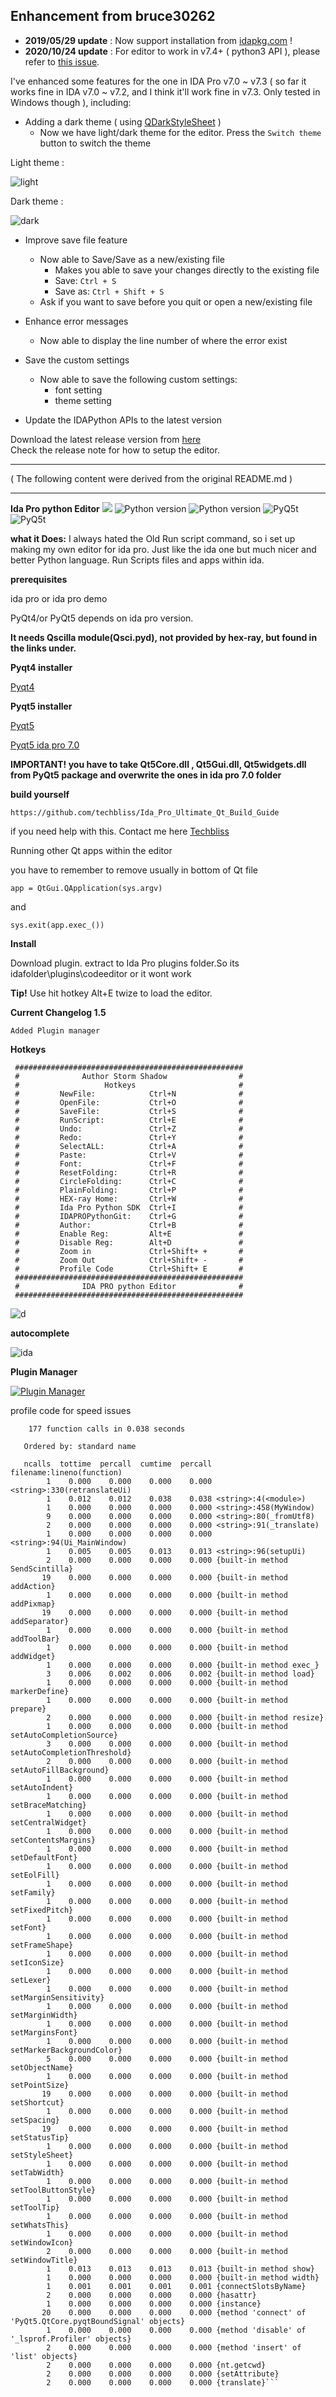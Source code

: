 ## Enhancement from bruce30262

* **2019/05/29 update** : Now support installation from [idapkg.com](https://idapkg.com/p/PythonEditor) !  
* **2020/10/24 update** : For editor to work in v7.4+ ( python3 API ), please refer to [this issue](https://github.com/bruce30262/Python_editor/issues/2).

I've enhanced some features for the one in IDA Pro v7.0 ~ v7.3 ( so far it works fine in IDA v7.0 ~ v7.2, and I think it'll work fine in v7.3. Only tested in Windows though ), including:

* Adding a dark theme ( using [QDarkStyleSheet](https://github.com/ColinDuquesnoy/QDarkStyleSheet) )
    - Now we have light/dark theme for the editor. Press the `Switch theme` button to switch the theme

Light theme :

![light](https://user-images.githubusercontent.com/4478350/49988090-8544b680-ffb0-11e8-9488-5a5df6ff9528.png)

Dark theme :

![dark](https://user-images.githubusercontent.com/4478350/49988091-870e7a00-ffb0-11e8-980c-7c77a7a11e45.png)


* Improve save file feature
    - Now able to Save/Save as a new/existing file 
        + Makes you able to save your changes directly to the existing file
        + Save: `Ctrl + S`
        + Save as: `Ctrl + Shift + S`
    - Ask if you want to save before you quit or open a new/existing file

* Enhance error messages
    - Now able to display the line number of where the error exist
    
* Save the custom settings
    - Now able to save the following custom settings:
        - font setting
        - theme setting
        
* Update the IDAPython APIs to the latest version


Download the latest release version from [here](https://github.com/bruce30262/Python_editor/releases)  
Check the release note for how to setup the editor.  

***
( The following content were derived from the original README.md )
***


**Ida Pro python Editor**
[![](https://img.shields.io/badge/Twitter--blue.svg?maxAge=2592000)](https://twitter.com/zadow28) ![Python version](https://img.shields.io/badge/python-2.7-brightgreen.svg?maxAge=2592000) ![Python version](https://img.shields.io/badge/Ida-plugin-red.svg?maxAge=2592000) ![PyQ5t](https://img.shields.io/badge/PyQt5-5.6-orange.svg) ![PyQ5t](https://img.shields.io/badge/PyQt4-4.8-yellow.svg)

**what it Does:**
I always hated the Old Run script command, so i set up making my own editor for ida pro.
Just like the ida one but much nicer and better
Python language.
Run Scripts files and apps within ida.


**prerequisites**

ida pro or ida pro demo

PyQt4/or PyQt5 depends on ida pro version.

**It needs Qscilla module(Qsci.pyd), not provided by hex-ray, but found in the links under.**

**Pyqt4 installer**

[Pyqt4](http://www.techbliss.org/threads/pyqt-win-gpl-4-11-qt-4-4-8-7-for-ida-pro-total-package-installer-by-storm-shadow.768/)

**Pyqt5 installer**

[Pyqt5](https://www.techbliss.org/threads/ida-pro-pyqt5-5-6-2-x32-complete-installer-package-by-storm-shadow.909/#post-3114)

[Pyqt5 ida pro 7.0](https://www.techbliss.org/threads/ida-pro-7-0-pyqt5-total-package-by-storm-shadow.950/)

**IMPORTANT!
you have to take Qt5Core.dll , Qt5Gui.dll, Qt5widgets.dll from PyQt5 package and overwrite the ones in ida pro 7.0 folder**

**build yourself**

```
https://github.com/techbliss/Ida_Pro_Ultimate_Qt_Build_Guide
```


if you need help with this.
Contact me here [Techbliss](http://www.techbliss.org/threads/ida-pro-prebuild-pyqt4-ida-pro_pyqt5-regular-python-2-7x86.683/)



Running other Qt apps within the editor

you have to remember to remove
usually in bottom of Qt file

```
app = QtGui.QApplication(sys.argv)
```
and
```
sys.exit(app.exec_())
```

**Install**

Download plugin.
extract to Ida Pro plugins folder.So its idafolder\plugins\codeeditor
or it wont work

**Tip!**
Use hit hotkey Alt+E twize to load the editor.

**Current Changelog 1.5**
```
Added Plugin manager
```

**Hotkeys**
```
 ###################################################
 #              Author Storm Shadow                # 
 #                   Hotkeys                       # 
 #         NewFile:            Ctrl+N              #
 #         OpenFile:           Ctrl+O              #
 #         SaveFile:           Ctrl+S              #
 #         RunScript:          Ctrl+E              #
 #         Undo:               Ctrl+Z              #
 #         Redo:               Ctrl+Y              #
 #         SelectALL:          Ctrl+A              #
 #         Paste:              Ctrl+V              #
 #         Font:               Ctrl+F              #
 #         ResetFolding:       Ctrl+R              #
 #         CircleFolding:      Ctrl+C              #
 #         PlainFolding:       Ctrl+P              #
 #         HEX-ray Home:       Ctrl+W              #
 #         Ida Pro Python SDK  Ctrl+I              #
 #         IDAPROPythonGit:    Ctrl+G              #
 #         Author:             Ctrl+B              #
 #         Enable Reg:         Alt+E               #
 #         Disable Reg:        Alt+D               #
 #         Zoom in             Ctrl+Shift+ +       #
 #         Zoom Out            Ctrl+Shift+ -       #
 #         Profile Code        Ctrl+Shift+ E       #
 ###################################################
 #              IDA PRO python Editor              #
 ###################################################
```



![d](https://cloud.githubusercontent.com/assets/3592375/11515674/4e940c26-987f-11e5-805c-3cbef0069c99.png)


**autocomplete**

![ida](https://cloud.githubusercontent.com/assets/3592375/20944032/3fd0b9e4-bc02-11e6-9072-1c447f935267.png)

**Plugin Manager**

[![Plugin Manager](https://j.gifs.com/gL52pD.gif)](https://www.youtube.com/watch?v=4rB6hddsVs4)

profile code for speed issues

```
    177 function calls in 0.038 seconds

   Ordered by: standard name

   ncalls  tottime  percall  cumtime  percall filename:lineno(function)
        1    0.000    0.000    0.000    0.000 <string>:330(retranslateUi)
        1    0.012    0.012    0.038    0.038 <string>:4(<module>)
        1    0.000    0.000    0.000    0.000 <string>:458(MyWindow)
        9    0.000    0.000    0.000    0.000 <string>:80(_fromUtf8)
        2    0.000    0.000    0.000    0.000 <string>:91(_translate)
        1    0.000    0.000    0.000    0.000 <string>:94(Ui_MainWindow)
        1    0.005    0.005    0.013    0.013 <string>:96(setupUi)
        2    0.000    0.000    0.000    0.000 {built-in method SendScintilla}
       19    0.000    0.000    0.000    0.000 {built-in method addAction}
        1    0.000    0.000    0.000    0.000 {built-in method addPixmap}
       19    0.000    0.000    0.000    0.000 {built-in method addSeparator}
        1    0.000    0.000    0.000    0.000 {built-in method addToolBar}
        1    0.000    0.000    0.000    0.000 {built-in method addWidget}
        1    0.000    0.000    0.000    0.000 {built-in method exec_}
        3    0.006    0.002    0.006    0.002 {built-in method load}
        1    0.000    0.000    0.000    0.000 {built-in method markerDefine}
        1    0.000    0.000    0.000    0.000 {built-in method prepare}
        2    0.000    0.000    0.000    0.000 {built-in method resize}
        1    0.000    0.000    0.000    0.000 {built-in method setAutoCompletionSource}
        3    0.000    0.000    0.000    0.000 {built-in method setAutoCompletionThreshold}
        2    0.000    0.000    0.000    0.000 {built-in method setAutoFillBackground}
        1    0.000    0.000    0.000    0.000 {built-in method setAutoIndent}
        1    0.000    0.000    0.000    0.000 {built-in method setBraceMatching}
        1    0.000    0.000    0.000    0.000 {built-in method setCentralWidget}
        1    0.000    0.000    0.000    0.000 {built-in method setContentsMargins}
        1    0.000    0.000    0.000    0.000 {built-in method setDefaultFont}
        1    0.000    0.000    0.000    0.000 {built-in method setEolFill}
        1    0.000    0.000    0.000    0.000 {built-in method setFamily}
        1    0.000    0.000    0.000    0.000 {built-in method setFixedPitch}
        1    0.000    0.000    0.000    0.000 {built-in method setFont}
        1    0.000    0.000    0.000    0.000 {built-in method setFrameShape}
        1    0.000    0.000    0.000    0.000 {built-in method setIconSize}
        1    0.000    0.000    0.000    0.000 {built-in method setLexer}
        1    0.000    0.000    0.000    0.000 {built-in method setMarginSensitivity}
        1    0.000    0.000    0.000    0.000 {built-in method setMarginWidth}
        1    0.000    0.000    0.000    0.000 {built-in method setMarginsFont}
        1    0.000    0.000    0.000    0.000 {built-in method setMarkerBackgroundColor}
        5    0.000    0.000    0.000    0.000 {built-in method setObjectName}
        1    0.000    0.000    0.000    0.000 {built-in method setPointSize}
       19    0.000    0.000    0.000    0.000 {built-in method setShortcut}
        1    0.000    0.000    0.000    0.000 {built-in method setSpacing}
       19    0.000    0.000    0.000    0.000 {built-in method setStatusTip}
        1    0.000    0.000    0.000    0.000 {built-in method setStyleSheet}
        1    0.000    0.000    0.000    0.000 {built-in method setTabWidth}
        1    0.000    0.000    0.000    0.000 {built-in method setToolButtonStyle}
        1    0.000    0.000    0.000    0.000 {built-in method setToolTip}
        1    0.000    0.000    0.000    0.000 {built-in method setWhatsThis}
        1    0.000    0.000    0.000    0.000 {built-in method setWindowIcon}
        2    0.000    0.000    0.000    0.000 {built-in method setWindowTitle}
        1    0.013    0.013    0.013    0.013 {built-in method show}
        1    0.000    0.000    0.000    0.000 {built-in method width}
        1    0.001    0.001    0.001    0.001 {connectSlotsByName}
        2    0.000    0.000    0.000    0.000 {hasattr}
        1    0.000    0.000    0.000    0.000 {instance}
       20    0.000    0.000    0.000    0.000 {method 'connect' of 'PyQt5.QtCore.pyqtBoundSignal' objects}
        1    0.000    0.000    0.000    0.000 {method 'disable' of '_lsprof.Profiler' objects}
        2    0.000    0.000    0.000    0.000 {method 'insert' of 'list' objects}
        2    0.000    0.000    0.000    0.000 {nt.getcwd}
        2    0.000    0.000    0.000    0.000 {setAttribute}
        2    0.000    0.000    0.000    0.000 {translate}```







